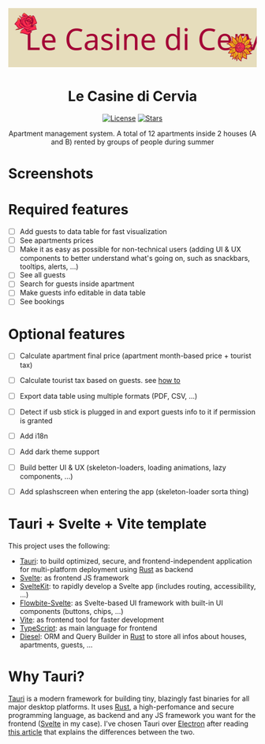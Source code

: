 <div align="center">
  <img src="https://github.com/seve-andre/casine/blob/main/public/casine.svg" alt="Le Casine di Cervia logo" height="120" />
  
  # Le Casine di Cervia
  [![License](https://img.shields.io/github/license/seve-andre/casine)](https://github.com/seve-andre/casine/blob/master/LICENSE)
  [![Stars](https://img.shields.io/github/stars/seve-andre/casine?style=flat&logo=github&label=stars)](https://github.com/seve-andre/casine/stargazers)
  
  Apartment management system. A total of 12 apartments inside 2 houses (A and B) rented by groups of people during summer
</div>

<!-- Remove heading and replace it with screenshots of the app -->
# Screenshots

# Required features
- [ ] Add guests to data table for fast visualization
- [ ] See apartments prices
- [ ] Make it as easy as possible for non-technical users (adding UI & UX components to better understand what's going on, such as snackbars, tooltips, alerts, ...)
- [ ] See all guests
- [ ] Search for guests inside apartment
- [ ] Make guests info editable in data table
- [ ] See bookings

# Optional features
- [ ] Calculate apartment final price (apartment month-based price + tourist tax)
- [ ] Calculate tourist tax based on guests. see [how to](https://www.ovest.com/it/la-tassa-di-soggiorno-in-italia/)
- [ ] Export data table using multiple formats (PDF, CSV, ...)
- [ ] Detect if usb stick is plugged in and export guests info to it if permission is granted
- [ ] Add i18n
- [ ] Add dark theme support
- [ ] Build better UI & UX (skeleton-loaders, loading animations, lazy components, ...)
- [ ] Add splashscreen when entering the app (skeleton-loader sorta thing)



# Tauri + Svelte + Vite template
This project uses the following:
- [Tauri]: to build optimized, secure, and frontend-independent application for multi-platform deployment using [Rust] as backend
- [Svelte]: as frontend JS framework
- [SvelteKit]: to rapidly develop a Svelte app (includes routing, accessibility, ...)
- [Flowbite-Svelte]: as Svelte-based UI framework with built-in UI components (buttons, chips, ...)
- [Vite]: as frontend tool for faster development
- [TypeScript]: as main language for frontend
- [Diesel]: ORM and Query Builder in [Rust] to store all infos about houses, apartments, guests, ...

# Why Tauri?
[Tauri] is a modern framework for building tiny, blazingly fast binaries for all major desktop platforms. It uses [Rust], a high-perfomance and secure programming language, as backend and any JS framework you want for the frontend ([Svelte] in my case). I've chosen Tauri over [Electron] after reading [this article](https://betterprogramming.pub/will-tauri-be-an-electron-killer-38fd6478004) that explains the differences between the two.

<!-- Links used -->
[Tauri]: https://tauri.app/
[Rust]: https://www.rust-lang.org
[Svelte]: https://svelte.dev/
[SvelteKit]: https://kit.svelte.dev/
[Flowbite-Svelte]: https://flowbite-svelte.com/
[Vite]: https://vitejs.dev/
[TypeScript]: https://www.typescriptlang.org/
[Diesel]: https://diesel.rs/
[Electron]: https://www.electronjs.org/
